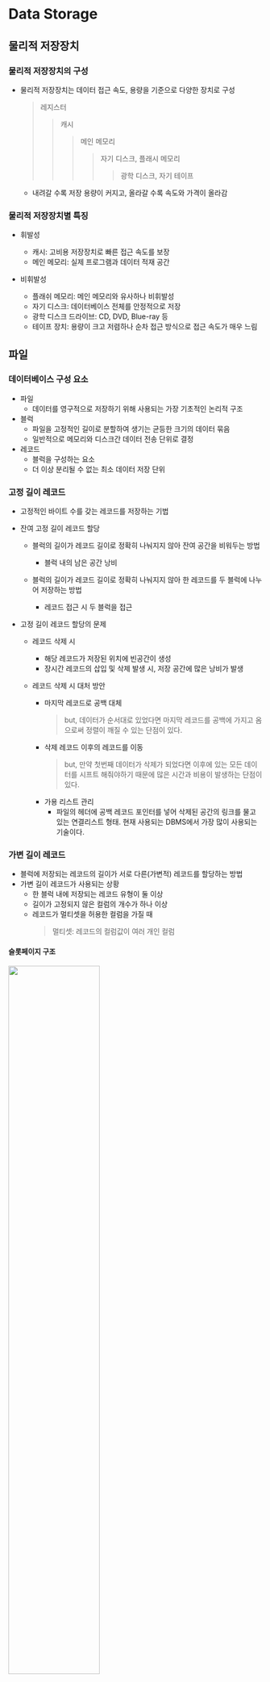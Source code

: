 # Data Storage
## 물리적 저장장치
### 물리적 저장장치의 구성
* 물리적 저장장치는 데이터 접근 속도, 용량을 기준으로 다양한 장치로 구성
    > 레지스터
    > > 캐시
    > > > 메인 메모리
    > > > > 자기 디스크, 플래시 메모리
    > > > > > 광학 디스크, 자기 테이프
    * 내려갈 수록 저장 용량이 커지고, 올라갈 수록 속도와 가격이 올라감

### 물리적 저장장치별 특징
* 휘발성
    * 캐시: 고비용 저장장치로 빠른 접근 속도를 보장
    * 메인 메모리: 실제 프로그램과 데이터 적재 공간

* 비휘발성
    * 플래쉬 메모리: 메인 메모리와 유사하나 비휘발성
    * 자기 디스크: 데이터베이스 전체를 안정적으로 저장
    * 광학 디스크 드라이브: CD, DVD, Blue-ray 등
    * 테이프 장치: 용량이 크고 저렴하나 순차 접근 방식으로 접근 속도가 매우 느림

## 파일
### 데이터베이스 구성 요소
* 파일
    * 데이터를 영구적으로 저장하기 위해 사용되는 가장 기초적인 논리적 구조
* 블럭
    * 파일을 고정적인 길이로 분할하여 생기는 균등한 크기의 데이터 묶음
    * 일반적으로 메모리와 디스크간 데이터 전송 단위로 결정
* 레코드
    * 블럭을 구성하는 요소
    * 더 이상 분리될 수 없는 최소 데이터 저장 단위

### 고정 길이 레코드
* 고정적인 바이트 수를 갖는 레코드를 저장하는 기법
* 잔여 고정 길이 레코드 할당
    * 블럭의 길이가 레코드 길이로 정확히 나눠지지 않아 잔여 공간을 비워두는 방법
        * 블럭 내의 남은 공간 낭비

    * 블럭의 길이가 레코드 길이로 정확히 나눠지지 않아 한 레코드를 두 블럭에 나누어 저장하는 방법
        * 레코드 접근 시 두 블럭을 접근

* 고정 길이 레코드 할당의 문제
    * 레코드 삭제 시
        * 해당 레코드가 저장된 위치에 빈공간이 생성
        * 장시간 레코드의 삽입 및 삭제 발생 시, 저장 공간에 많은 낭비가 발생

    * 레코드 삭제 시 대처 방안
        * 마지막 레코드로 공백 대체
            > but, 데이터가 순서대로 있었다면 마지막 레코드를 공백에 가지고 옴으로써 정렬이 깨질 수 있는 단점이 있다.
        * 삭제 레코드 이후의 레코드를 이동
            > but, 만약 첫번째 데이터가 삭제가 되었다면 이후에 있는 모든 데이터를 시프트 해줘야하기 때문에 많은 시간과 비용이 발생하는 단점이 있다.
        * 가용 리스트 관리
            * 파일의 헤더에 공백 레코드 포인터를 넣어 삭제된 공간의 링크를 물고있는 연결리스트 형태. 현재 사용되는 DBMS에서 가장 많이 사용되는 기술이다.

### 가변 길이 레코드
* 블럭에 저장되는 레코드의 길이가 서로 다른(가변적) 레코드를 할당하는 방법
* 가변 길이 레코드가 사용되는 상황
    * 한 블럭 내에 저장되는 레코드 유형이 둘 이상
    * 길이가 고정되지 않은 컬럼의 개수가 하나 이상
    * 레코드가 멀티셋을 허용한 컬럼을 가질 때
        > 멀티셋: 레코드의 컬럼값이 여러 개인 컬럼

#### 슬롯페이지 구조
<img src="https://github.com/Djangowon/TIL/blob/main/image/%E1%84%89%E1%85%B3%E1%84%8F%E1%85%B3%E1%84%85%E1%85%B5%E1%86%AB%E1%84%89%E1%85%A3%E1%86%BA%202022-04-16%20%E1%84%8B%E1%85%A9%E1%84%92%E1%85%AE%208.47.09.png" height=60% width=60%>

> 블럭 헤더에 레코드 개수와 레코드 요약 정보를 저장시켜 놓고, 새로운 가변 길이의 레코드가 들어오면 링크를 일일히 다 가지고 있는다.  
> 즉, 블럭 헤더는 블럭의 가장 앞에 있지만, 레코드는 블럭의 가장 뒤부터 차오르는 형태인 것.

### 파일 구조화 방법
* 파일 구조화
    * 파일 수준에서 레코드를 관리(순서 등)하는 기법

* 파일 구조화 방법의 종류
    * 힙 파일 구조: 저장순서 고려없이 파일 내 임의의 위치에 배치
        > 빈 공간을 찾아서 저장하는 것이 아닌 무작위로 접근하고 빈 공간에 저장하기 때문에 저장 속도가 가장 빠르다. but, 무작위로 저장했기 때문에 찾을 땐 어디에 저장되어 있는지 순차적으로 찾아야 함. 저장 속도는 빠르지만 사용의 효율은 가장 떨어짐.
    * 순차 파일 구조: 레코드들이 탐색키 기준으로 정렬되어 저장
        > 순차적으로 저장되기 때문에 힙 구조보단 저장 속도는 느리지만, 찾을 때는 이진 탐색 방법으로 빠른 속도로 검색이 가능함.
    * 해시 파일구조: 해시 함수를 사용하여 블럭 주소를 계산 
        > 해시 함수의 구조에 따라서 해시 파일구조의 성능 차가 많이 남.

### 순차 파일 구조
* 레코드가 검색키 순서대로 정렬
* 레코드가 파일에 삽입되는 시점에서 키 값이 부여
* 장점
    * 검색키에 대한 정렬 연산이 불필요, 키 값들의 순서로 레코드를 판독하는 연산에 효율적
    * 현재 레코드에서 정렬된 키 순서로 다음 레코드를 찾을 때 부가적인 블럭 접근이 불필요
    * 이진 탐색을 사용하면 더 빠르게 레코드를 검색
* 단점
    * 레코드 삽입, 삭제에 많은 비용 소요

### 오버플로우 블럭
* 순차 파일 구조에서 레코드의 정렬된 상태 유지를 위해 삽입된 신규 블럭

## 저장창지 관리
### 저장장치 접근
* 파일은 논리적 관점에서의 저장 객체
* 실제 저장될 때에는 여러 개의 물리적 단위인 블럭으로 저장
    * 블럭은 메모리와 디스크 간 데이터의 전송 단위
    * 일반적으로 2KB ~ 32KB 사용
    * 블럭 전송을 최소화 할 수록 입출력 소요 시간이 단축
        * 사용 중인 블럭을 지속적으로 메모리에 적재
        * 한정적 공간으로 인하여 필요에 따라 특정 블럭 할당을 해지
        * 메모리 내부에 버퍼라는 공간에 블럭을 저장하고, 이를 관리하기 위한 `버퍼 관리자`를 사용

### 버퍼 관리자
* DBMS상의 소프트웨어는 필요한 블럭이 있을 때 버퍼 관리자에게 해당 블럭을 요청
    * 요청된 블럭이 버퍼에 있다면, 버퍼 관리자는 블럭이 위치한 메모리 주소를 프로그램에게 전달
    * 요청된 블럭이 없는 경우, 버퍼 관리자는 버퍼내의 새로운 공간을 할당하고 해당 블럭을 적재
    * 더 이상 적재할 공간이 없다면, 버퍼에 있는 기존 블럭을 선택하여 할당을 해지하고 해당 블럭을 적재

### 버퍼 관리자의 기능
* 버퍼 교체 전략
    * 가용 공간을 확보하기 위해 기존에 적재된 블럭의 할당을 특정 기준에 의하여 해지
    * 미래에 가장 적게 사용될 블럭을 선택하여 디스크로 내보내는 것이 이상적인 버퍼 교체 전략
    * 버퍼 교체 전략 기법
        * LRU(Least Recently Used): 최근에 가장 적게 참조된 블럭을 교체
        * MFU(Most Frequently Used): 특정 기간동안 가장 여러번 사용된 블럭을 선택하여 블럭을 교체

* 고정 블럭
    * 장애로 인하여 메모리의 데이터가 손실되어 작업이 중단될 경우, 중단된 작업의 결과물이 디스크에 기록되는 것을 방지
    * 디스크 블럭이 교체되는 것을 제한

* 블럭 강제 출력
    * 시스템 로그와 같이 중요한 데이터는 디스크에 영구적으로 기록되어야 함
    * 버퍼 공간이 필요 없어도 강제로 디스크에 기록

## 정리
* 물리적 저장장치들은 데이터 접근 속도 관점에서 계층적으로 분류된다. 상위계층은 접근 속도가 빠르지만 고가의 장비이며, 하위계층은 접근 속도가 느리지만 저가의 장비이다.
* 일반적으로 상위의 저장장치들은 전원 공급이 차단되면 데이터가 소멸되는 휘발성이며, 하위의 저장장치들은 전원 공급이 차단되어도 데이터가 소멸되지 않는 비휘발성이다.
* 데이터베이스는 여러 파일로 구현된다. 파일이란 데이터를 영구적으로 저장하기 위해 사용하는 구조이다. 파일은 물리적으로 여러 블럭으로 나뉘어 저장되기도 한다. 하나의 파일은 다수의 레코드를 저장하고 있다.
* 레코드의 형식은 고정 길이 레코드와 가변 길이 레코드가 있다. 레코드의 형식에 따라 파일 및 블럭에서 레코드를 관리하는 방식이 달라진다. 특히 슬롯 페이지 구조는 가변 길이 레코드를 관리할 때 이용되는 블럭 구조이다.
* 특정 필드에 대한 빠른 접근이 요구되는 경우, 파일에 저장되는 레코드를 구조화하는 것이 좋다. 파일 구조화 방법으로는 힙 파일 구조화, 순차 파일 구조화, 해시 파일 구조화가 있다. 파일 구조 중 다중 테이블 군집 파일 구조는 여러 개의 테이블을 하나의 파일에서 관리하는 특수한 파일 구조이다.
* 메모리와 디스크는 블럭 단위로 데이터를 주고받는다. 이때 데이터베이스 시스템에서는 블럭의 입출력을 최소화하기 위해 메모리 내에 버퍼라는 공간을 만들며, 버퍼를 효율적으로 관리하기 위해 버퍼 관리자를 사용한다.
* 버퍼 관리자는 버퍼 공간에 대한 추가적인 공간 요청 시 버퍼 교체 전략을 사용하여 사용된 블록을 디스크로 내보내어 공간을 확보한다.
